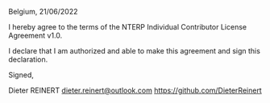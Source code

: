 Belgium, 21/06/2022

I hereby agree to the terms of the NTERP Individual Contributor License
Agreement v1.0.

I declare that I am authorized and able to make this agreement and sign this
declaration.

Signed,

Dieter REINERT dieter.reinert@outlook.com https://github.com/DieterReinert
